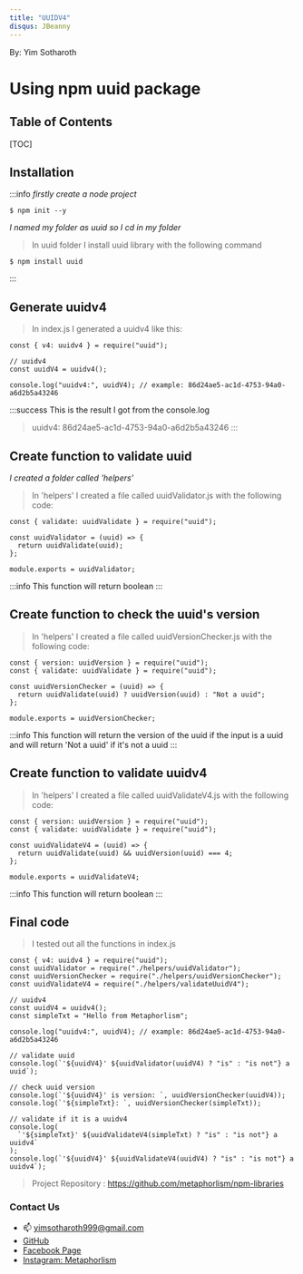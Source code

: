 ```yaml
---
title: "UUIDV4"
disqus: JBeanny
---
```


By: Yim Sotharoth

# Using npm uuid package

## Table of Contents

[TOC]

## Installation

:::info
_firstly create a node project_

```bash=
$ npm init --y
```

_I named my folder as uuid so I cd in my folder_

> In uuid folder I install uuid library with the following command

```bash=
$ npm install uuid
```

:::

## Generate uuidv4

> In index.js I generated a uuidv4 like this:

```javascript!
const { v4: uuidv4 } = require("uuid");

// uuidv4
const uuidV4 = uuidv4();

console.log("uuidv4:", uuidV4); // example: 86d24ae5-ac1d-4753-94a0-a6d2b5a43246
```

:::success
This is the result I got from the console.log

> uuidv4: 86d24ae5-ac1d-4753-94a0-a6d2b5a43246
> :::

## Create function to validate uuid

_I created a folder called 'helpers'_

> In 'helpers' I created a file called uuidValidator.js with the following code:

```javascript!
const { validate: uuidValidate } = require("uuid");

const uuidValidator = (uuid) => {
  return uuidValidate(uuid);
};

module.exports = uuidValidator;
```

:::info
This function will return boolean
:::

## Create function to check the uuid's version

> In 'helpers' I created a file called uuidVersionChecker.js with the following code:

```javascript!
const { version: uuidVersion } = require("uuid");
const { validate: uuidValidate } = require("uuid");

const uuidVersionChecker = (uuid) => {
  return uuidValidate(uuid) ? uuidVersion(uuid) : "Not a uuid";
};

module.exports = uuidVersionChecker;
```

:::info
This function will return the version of the uuid if the input is a uuid and will return 'Not a uuid' if it's not a uuid
:::

## Create function to validate uuidv4

> In 'helpers' I created a file called uuidValidateV4.js with the following code:

```javascript!
const { version: uuidVersion } = require("uuid");
const { validate: uuidValidate } = require("uuid");

const uuidValidateV4 = (uuid) => {
  return uuidValidate(uuid) && uuidVersion(uuid) === 4;
};

module.exports = uuidValidateV4;
```

:::info
This function will return boolean
:::

## Final code

> I tested out all the functions in index.js

```javascript!
const { v4: uuidv4 } = require("uuid");
const uuidValidator = require("./helpers/uuidValidator");
const uuidVersionChecker = require("./helpers/uuidVersionChecker");
const uuidValidateV4 = require("./helpers/validateUuidV4");

// uuidv4
const uuidV4 = uuidv4();
const simpleTxt = "Hello from Metaphorlism";

console.log("uuidv4:", uuidV4); // example: 86d24ae5-ac1d-4753-94a0-a6d2b5a43246

// validate uuid
console.log(`'${uuidV4}' ${uuidValidator(uuidV4) ? "is" : "is not"} a uuid`);

// check uuid version
console.log(`'${uuidV4}' is version: `, uuidVersionChecker(uuidV4));
console.log(`'${simpleTxt}: `, uuidVersionChecker(simpleTxt));

// validate if it is a uuidv4
console.log(
  `'${simpleTxt}' ${uuidValidateV4(simpleTxt) ? "is" : "is not"} a uuidv4`
);
console.log(`'${uuidV4}' ${uuidValidateV4(uuidV4) ? "is" : "is not"} a uuidv4`);

```

> Project Repository : https://github.com/metaphorlism/npm-libraries

### Contact Us

- :mailbox: yimsotharoth999@gmail.com
- [GitHub](https://github.com/metaphorlism)
- [Facebook Page](https://www.facebook.com/Metaphorlism)
- [Instagram: Metaphorlism](https://www.instagram.com/metaphorlism/)
